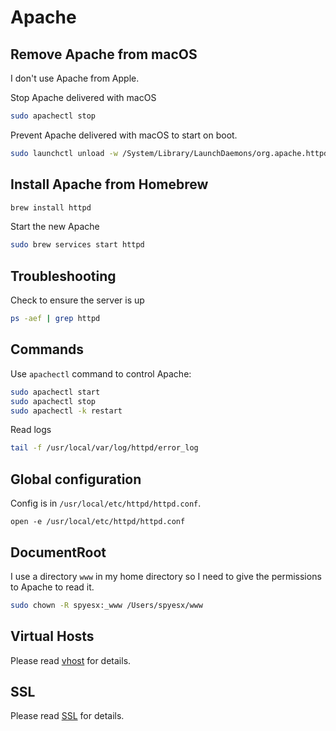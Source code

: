 # Apache

## Remove Apache from macOS

I don't use Apache from Apple.

Stop Apache delivered with macOS

```bash
sudo apachectl stop
```

Prevent Apache delivered with macOS to start on boot.

```bash
sudo launchctl unload -w /System/Library/LaunchDaemons/org.apache.httpd.plist 2>/dev/null

```

## Install Apache from Homebrew

```bash
brew install httpd
```

Start the new Apache

```bash
sudo brew services start httpd
```

## Troubleshooting

Check to ensure the server is up

```bash
ps -aef | grep httpd
```

## Commands

Use `apachectl` command to control Apache:

```bash
sudo apachectl start
sudo apachectl stop
sudo apachectl -k restart
```

Read logs

```bash
tail -f /usr/local/var/log/httpd/error_log
```

## Global configuration

Config is in `/usr/local/etc/httpd/httpd.conf`.

`open -e /usr/local/etc/httpd/httpd.conf`

## DocumentRoot

I use a directory `www` in my home directory so I need to give the permissions to Apache to read it.

```bash
sudo chown -R spyesx:_www /Users/spyesx/www
```

## Virtual Hosts

Please read [vhost](vhost.md) for details.

## SSL

Please read [SSL](ssl.md) for details.